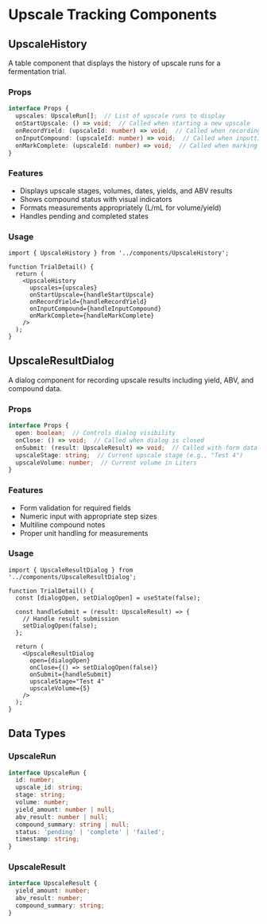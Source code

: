 # Upscale Tracking Components

## UpscaleHistory

A table component that displays the history of upscale runs for a fermentation trial.

### Props
```typescript
interface Props {
  upscales: UpscaleRun[];  // List of upscale runs to display
  onStartUpscale: () => void;  // Called when starting a new upscale
  onRecordYield: (upscaleId: number) => void;  // Called when recording yield
  onInputCompound: (upscaleId: number) => void;  // Called when inputting compound data
  onMarkComplete: (upscaleId: number) => void;  // Called when marking as complete
}
```

### Features
- Displays upscale stages, volumes, dates, yields, and ABV results
- Shows compound status with visual indicators
- Formats measurements appropriately (L/mL for volume/yield)
- Handles pending and completed states

### Usage
```tsx
import { UpscaleHistory } from '../components/UpscaleHistory';

function TrialDetail() {
  return (
    <UpscaleHistory
      upscales={upscales}
      onStartUpscale={handleStartUpscale}
      onRecordYield={handleRecordYield}
      onInputCompound={handleInputCompound}
      onMarkComplete={handleMarkComplete}
    />
  );
}
```

## UpscaleResultDialog

A dialog component for recording upscale results including yield, ABV, and compound data.

### Props
```typescript
interface Props {
  open: boolean;  // Controls dialog visibility
  onClose: () => void;  // Called when dialog is closed
  onSubmit: (result: UpscaleResult) => void;  // Called with form data on submit
  upscaleStage: string;  // Current upscale stage (e.g., "Test 4")
  upscaleVolume: number;  // Current volume in Liters
}
```

### Features
- Form validation for required fields
- Numeric input with appropriate step sizes
- Multiline compound notes
- Proper unit handling for measurements

### Usage
```tsx
import { UpscaleResultDialog } from '../components/UpscaleResultDialog';

function TrialDetail() {
  const [dialogOpen, setDialogOpen] = useState(false);

  const handleSubmit = (result: UpscaleResult) => {
    // Handle result submission
    setDialogOpen(false);
  };

  return (
    <UpscaleResultDialog
      open={dialogOpen}
      onClose={() => setDialogOpen(false)}
      onSubmit={handleSubmit}
      upscaleStage="Test 4"
      upscaleVolume={5}
    />
  );
}
```

## Data Types

### UpscaleRun
```typescript
interface UpscaleRun {
  id: number;
  upscale_id: string;
  stage: string;
  volume: number;
  yield_amount: number | null;
  abv_result: number | null;
  compound_summary: string | null;
  status: 'pending' | 'complete' | 'failed';
  timestamp: string;
}
```

### UpscaleResult
```typescript
interface UpscaleResult {
  yield_amount: number;
  abv_result: number;
  compound_summary: string;
}
``` 